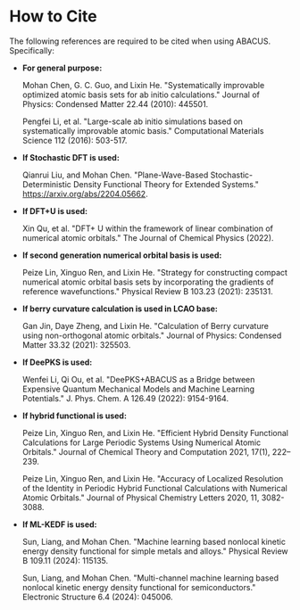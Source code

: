 # How to Cite

The following references are required to be cited when using ABACUS. Specifically:

- **For general purpose:**

    Mohan Chen, G. C. Guo, and Lixin He. "Systematically improvable optimized atomic basis sets for ab initio calculations." Journal of Physics: Condensed Matter 22.44 (2010): 445501.

    Pengfei Li, et al. "Large-scale ab initio simulations based on systematically improvable atomic basis." Computational Materials Science 112 (2016): 503-517.

- **If Stochastic DFT is used:**

    Qianrui Liu, and Mohan Chen. "Plane-Wave-Based Stochastic-Deterministic Density Functional Theory for Extended Systems." <https://arxiv.org/abs/2204.05662>.

- **If DFT+U is used:**

    Xin Qu, et al. "DFT+ U within the framework of linear combination of numerical atomic orbitals." The Journal of Chemical Physics (2022).

- **If second generation numerical orbital basis is used:**

    Peize Lin, Xinguo Ren, and Lixin He. "Strategy for constructing compact numerical atomic orbital basis sets by incorporating the gradients of reference wavefunctions." Physical Review B 103.23 (2021): 235131.

- **If berry curvature calculation is used in LCAO base:**

    Gan Jin, Daye Zheng, and Lixin He. "Calculation of Berry curvature using non-orthogonal atomic orbitals." Journal of Physics: Condensed Matter 33.32 (2021): 325503.

- **If DeePKS is used:**

    Wenfei Li, Qi Ou, et al. "DeePKS+ABACUS as a Bridge between Expensive Quantum Mechanical Models and Machine Learning Potentials." J. Phys. Chem. A 126.49 (2022): 9154-9164.

- **If hybrid functional is used:**

    Peize Lin, Xinguo Ren, and Lixin He. "Efficient Hybrid Density Functional Calculations for Large Periodic Systems Using Numerical Atomic Orbitals." Journal of Chemical Theory and Computation 2021, 17(1), 222–239.

    Peize Lin, Xinguo Ren, and Lixin He. "Accuracy of Localized Resolution of the Identity in Periodic Hybrid Functional Calculations with Numerical Atomic Orbitals." Journal of Physical Chemistry Letters 2020, 11, 3082-3088.

- **If ML-KEDF is used:**

    Sun, Liang, and Mohan Chen. "Machine learning based nonlocal kinetic energy density functional for simple metals and alloys." Physical Review B 109.11 (2024): 115135.

    Sun, Liang, and Mohan Chen. "Multi-channel machine learning based nonlocal kinetic energy density functional for semiconductors." Electronic Structure 6.4 (2024): 045006.
